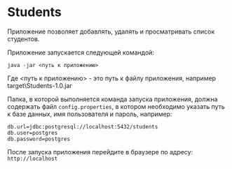 # Students
Приложение позволяет добавлять, удалять и просматривать список студентов.

Приложение запускается следующей командой:
```
java -jar <путь к приложению>
```
Где <путь к приложению> - это путь к файлу приложения, например target\Students-1.0.jar

Папка, в которой выполняется команда запуска приложения, должна содержать файл `config.properties`,
 в котором необходимо указать путь к базе данных, имя пользователя и пароль, например:
```
db.url=jdbc:postgresql://localhost:5432/students
db.user=postgres
db.password=postgres
```

После запуска приложения перейдите в браузере по адресу: `http://localhost`

